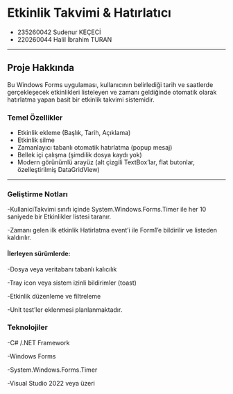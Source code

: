 # Etkinlik Takvimi & Hatırlatıcı

- 235260042  Sudenur KEÇECİ  
- 220260044  Halil İbrahim TURAN  

---

## Proje Hakkında  
Bu Windows Forms uygulaması, kullanıcının belirlediği tarih ve saatlerde gerçekleşecek etkinlikleri listeleyen ve zamanı geldiğinde otomatik olarak hatırlatma yapan basit bir etkinlik takvimi sistemidir.

### Temel Özellikler  
- Etkinlik ekleme (Başlık, Tarih, Açıklama)  
- Etkinlik silme  
- Zamanlayıcı tabanlı otomatik hatırlatma (popup mesaj)  
- Bellek içi çalışma (şimdilik dosya kaydı yok)  
- Modern görünümlü arayüz (alt çizgili TextBox’lar, flat butonlar, özelleştirilmiş DataGridView)

---
### Geliştirme Notları
-KullaniciTakvimi sınıfı içinde System.Windows.Forms.Timer ile her 10 saniyede bir Etkinlikler listesi taranır.

-Zamanı gelen ilk etkinlik Hatirlatma event’i ile Form1’e bildirilir ve listeden kaldırılır.

#### İlerleyen sürümlerde:

-Dosya veya veritabanı tabanlı kalıcılık

-Tray icon veya sistem izinli bildirimler (toast)

-Etkinlik düzenleme ve filtreleme

-Unit test’ler eklenmesi planlanmaktadır.

### Teknolojiler
-C# /.NET Framework

-Windows Forms

-System.Windows.Forms.Timer

-Visual Studio 2022 veya üzeri


